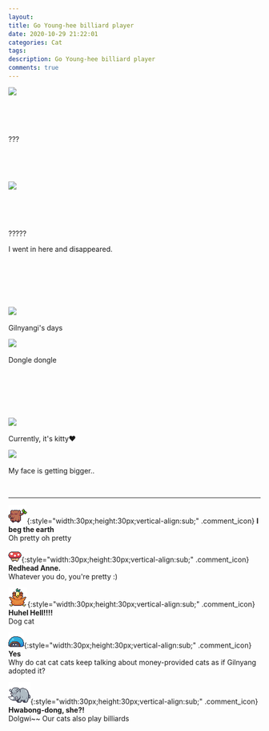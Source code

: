 ```yaml
---
layout: 
title: Go Young-hee billiard player
date: 2020-10-29 21:22:01
categories: Cat
tags: 
description: Go Young-hee billiard player
comments: true
---
```


![](https://blog.kakaocdn.net/dn/c2iltE/btqLSOAsanK/AS77pMrsPadLYthEMcp0BK/img.gif)

​

​

???

​

​

![](https://blog.kakaocdn.net/dn/cvuZ9E/btqLTyc3rr4/xO4mptPvUjHdrrPFGptHnK/img.gif)

​

​

?????

I went in here and disappeared.

​

​

​

![](https://blog.kakaocdn.net/dn/nGOy0/btqLSN9jI4y/i2qCFFAoz5pEKDgp1aQkck/img.jpg)

Gilnyangi's days

![](https://blog.kakaocdn.net/dn/cstn3w/btqLSMWY9rs/lt7FcLMnU0eqKJ8LSLJkZK/img.jpg)

Dongle dongle

​

​

​

![](https://blog.kakaocdn.net/dn/xXOIU/btqLRUVcVo0/OFXPKVUpwh7XuqepNrk691/img.jpg)

Currently, it's kitty❤

![](https://blog.kakaocdn.net/dn/eUtKpU/btqLQcWorEh/ZKYT1Lwd4plZZBA0QhVWo1/img.jpg)

My face is getting bigger..

​

* * *

![comment](/assets/character/trunk.png){:style="width:30px;height:30px;vertical-align:sub;" .comment_icon} **I beg the earth**  
Oh pretty oh pretty   
  
![comment](/assets/character/mushroom.png){:style="width:30px;height:30px;vertical-align:sub;" .comment_icon} **Redhead Anne.**  
Whatever you do, you're pretty :)   
  
![comment](/assets/character/bird.png){:style="width:30px;height:30px;vertical-align:sub;" .comment_icon} **Huhel Hell!!!!**  
Dog cat   
  
![comment](/assets/character/turtle.png){:style="width:30px;height:30px;vertical-align:sub;" .comment_icon} **Yes**  
Why do cat cat cats keep talking about money-provided cats as if Gilnyang adopted it?   
  
![comment](/assets/character/rino.png){:style="width:30px;height:30px;vertical-align:sub;" .comment_icon} **Hwabong-dong, she?!**  
Dolgwi~~ Our cats also play billiards   
  

